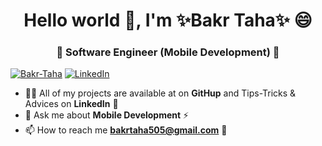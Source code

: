 <h1 align="center">Hello world 👋, I'm ✨Bakr Taha✨ 😄</h1>
<h3 align="center">🌱 Software Engineer (Mobile Development) 🧐</h3>

<a href="https://github.com/BakrTaha66" target="_blank"><img src="https://komarev.com/ghpvc/?username=Bakr-Taha&label=Profile%20views&color=0e75b6&style=flat" alt="Bakr-Taha"></a>
<a href="https://www.linkedin.com/in/dev-bakr-taha/" target="_blank"><img src="https://img.shields.io/badge/LinkedIn-Bakr%20Taha-blue" alt="LinkedIn"></a>

- 👨‍💻 All of my projects are available at on **GitHup** and Tips-Tricks & Advices on **LinkedIn** 👯
- 💬 Ask me about **Mobile Development** ⚡
- 📫 How to reach me **bakrtaha505@gmail.com** 🔭

<!--
**BakrTaha66/BakrTaha66** is a ✨ _special_ ✨ repository because its `README.md` (this file) appears on your GitHub profile.

Here are some ideas to get you started:

- 🔭 I’m currently working on ...
- 🌱 I’m currently learning ...
- 👯 I’m looking to collaborate on ...
- 🤔 I’m looking for help with ...
- 💬 Ask me about ...
- 📫 How to reach me: ...
- 😄 Pronouns: ...
- ⚡ Fun fact: ...
-->

